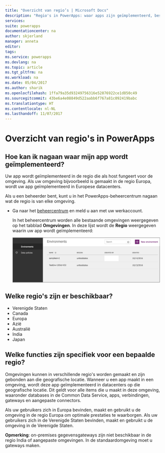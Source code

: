 ```yaml
---
title: "Overzicht van regio’s | Microsoft Docs"
description: "Regio's in PowerApps: waar apps zijn geïmplementeerd, beschikbare regio's, functies die specifiek zijn voor een regio"
services: 
suite: powerapps
documentationcenter: na
author: skjerland
manager: anneta
editor: 
tags: 
ms.service: powerapps
ms.devlang: na
ms.topic: article
ms.tgt_pltfrm: na
ms.workload: na
ms.date: 05/04/2017
ms.author: sharik
ms.openlocfilehash: 1ffa79a35d93249756316e52876922ce1d850c49
ms.sourcegitcommit: 43be6a4e08849d522aabb6f767a81c092419babc
ms.translationtype: HT
ms.contentlocale: nl-NL
ms.lasthandoff: 11/07/2017
---
```

# <a name="regions-overview-in-powerapps"></a>Overzicht van regio's in PowerApps
## <a name="how-do-i-find-out-where-my-app-is-deployed"></a>Hoe kan ik nagaan waar mijn app wordt geïmplementeerd?
Uw app wordt geïmplementeerd in de regio die als host fungeert voor de omgeving. Als uw omgeving bijvoorbeeld is gemaakt in de regio Europa, wordt uw app geïmplementeerd in Europese datacenters.

Als u een beheerder bent, kunt u in het PowerApps-beheercentrum nagaan wat de regio is van elke omgeving.

* Ga naar het [beheercentrum](https://admin.powerapps.com) en meld u aan met uw werkaccount.
  
    In het beheercentrum worden alle bestaande omgevingen weergegeven op het tabblad **Omgevingen**. In deze lijst wordt de **Regio** weergegeven waarin uw app wordt geïmplementeerd:
  
   ![](./media/regions-overview/environment-list.png)

## <a name="what-regions-are-available"></a>Welke regio's zijn er beschikbaar?
* Verenigde Staten
* Canada
* Europa
* Azië
* Australië
* India
* Japan

## <a name="what-features-are-specific-to-a-given-region"></a>Welke functies zijn specifiek voor een bepaalde regio?
Omgevingen kunnen in verschillende regio's worden gemaakt en zijn gebonden aan die geografische locatie. Wanneer u een app maakt in een omgeving, wordt deze app geïmplementeerd in datacenters op die geografische locatie. Dit geldt voor alle items die u maakt in deze omgeving, waaronder databases in de Common Data Service, apps, verbindingen, gateways en aangepaste connectors.

Als uw gebruikers zich in Europa bevinden, maakt en gebruikt u de omgeving in de regio Europa om optimale prestaties te waarborgen. Als uw gebruikers zich in de Verenigde Staten bevinden, maakt en gebruikt u de omgeving in de Verenigde Staten.

**Opmerking**: on-premises gegevensgateways zijn niet beschikbaar in de regio India of aangepaste omgevingen. In de standaardomgeving moet u gateways maken.

